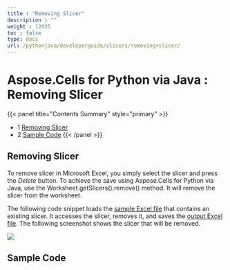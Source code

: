 ```yaml
---
title : "Removing Slicer" 
description : "" 
weight : 12025 
toc : false
type: docs
url: /pythonjava/developerguide/slicers/removing+slicer/
---
```


# Aspose.Cells for Python via Java : Removing Slicer


{{< panel title="Contents Summary" style="primary" >}}
*   1 [Removing Slicer](#removing-slicer)
*   2 [Sample Code](#sample-code)
{{< /panel >}}
 

## Removing Slicer

To remove slicer in Microsoft Excel, you simply select the slicer and press the *Delete* button. To achieve the save using Aspose.Cells for Python via Java, use the Worksheet.getSlicers().remove() method. It will remove the slicer from the worksheet. 

The following code snippet loads the [sample Excel file](https://docs2.aspose.com/cells/pythonjava/attachments/106201888/106364970.xlsx) that contains an existing slicer. It accesses the slicer, removes it, and saves the [output Excel file](https://docs2.aspose.com/cells/pythonjava/attachments/106201888/106364971.xlsx). The following screenshot shows the slicer that will be removed.

![](https://docs.aspose.com/download/attachments/66948424/Removing-Slicer-using-Aspose.Cells.png?version=1&modificationDate=1530428350263&api=v2)

## Sample Code

